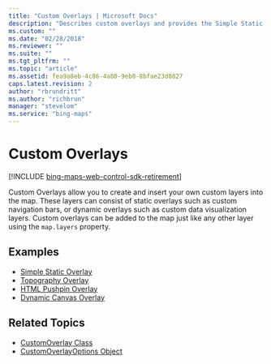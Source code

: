 ```yaml
---
title: "Custom Overlays | Microsoft Docs"
description: "Describes custom overlays and provides the Simple Static Overlay, Topography overlay, HTML pushpin overlay, and dynamic canvas overlay examples."
ms.custom: ""
ms.date: "02/28/2018"
ms.reviewer: ""
ms.suite: ""
ms.tgt_pltfrm: ""
ms.topic: "article"
ms.assetid: fea9a8eb-4c86-4a80-9eb0-8bfae23d0827
caps.latest.revision: 2
author: "rbrundritt"
ms.author: "richbrun"
manager: "stevelom"
ms.service: "bing-maps"
---
```


# Custom Overlays

[!INCLUDE [bing-maps-web-control-sdk-retirement](../../includes/bing-maps-web-control-sdk-retirement.md)]

Custom Overlays allow you to create and insert your own custom layers into the map. These layers can consist of static overlays such as custom navigation bars, or dynamic overlays such as custom data visualization layers. Custom overlays can be added to the map just like any other layer using the `map.layers` property. 

## Examples

* [Simple Static Overlay](simple-static-overlay.md)
* [Topography Overlay](topography-overlay.md)
* [HTML Pushpin Overlay](html-pushpin-overlay.md)
* [Dynamic Canvas Overlay](dynamic-canvas-overlay.md)

## Related Topics

* [CustomOverlay Class](../../map-control-api/customoverlay-class.md)
* [CustomOverlayOptions Object](../../map-control-api/customoverlayoptions-object.md)
